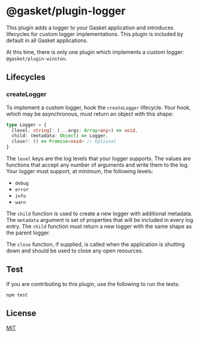 # @gasket/plugin-logger

This plugin adds a logger to your Gasket application and introduces lifecycles
for custom logger implementations. This plugin is included by default in all
Gasket applications.

At this time, there is only one plugin which implements a
custom logger: `@gasket/plugin-winston`.

## Lifecycles

### createLogger

To implement a custom logger, hook the `createLogger` lifecycle. Your hook,
which may be asynchronous, must return an object with this shape:

```typescript
type Logger = {
  [level: string]: (...args: Array<any>) => void,
  child: (metadata: Object) => Logger,
  close?: () => Promise<void> // Optional
}
```

The `level` keys are the log levels that your logger supports. The values are
functions that accept any number of arguments and write them to the log. Your
logger must support, at minimum, the following levels:

- `debug`
- `error`
- `info`
- `warn`

The `child` function is used to create a new logger with additional metadata.
The `metadata` argument is set of properties that will be included in every log
entry. The `child` function must return a new logger with the same shape as the
parent logger.

The `close` function, if supplied, is called when the application is shutting
down and should be used to close any open resources.

## Test

If you are contributing to this plugin, use the following to run the tests:

```shell
npm test
```

## License

[MIT](./LICENSE.md)

<!-- LINKS -->
